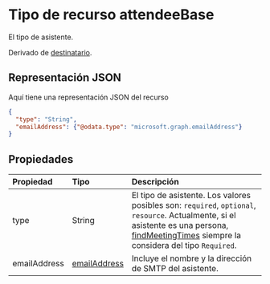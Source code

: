 # <a name="attendeebase-resource-type"></a>Tipo de recurso attendeeBase

El tipo de asistente.

Derivado de [destinatario](recipient.md).

## <a name="json-representation"></a>Representación JSON

Aquí tiene una representación JSON del recurso

<!-- {
  "blockType": "resource",
  "optionalProperties": [

  ],
  "@odata.type": "microsoft.graph.attendeeBase"
}-->

```json
{
  "type": "String",
  "emailAddress": {"@odata.type": "microsoft.graph.emailAddress"}
}

```
## <a name="properties"></a>Propiedades
| Propiedad       | Tipo    |Descripción|
|:---------------|:--------|:----------|
|type|String| El tipo de asistente. Los valores posibles son: `required`, `optional`, `resource`. Actualmente, si el asistente es una persona, [findMeetingTimes](../api/user_findmeetingtimes.md) siempre la considera del tipo `Required`.|
|emailAddress|[emailAddress](emailAddress.md)|Incluye el nombre y la dirección de SMTP del asistente.|

<!-- uuid: 8fcb5dbc-d5aa-4681-8e31-b001d5168d79
2015-10-25 14:57:30 UTC -->
<!-- {
  "type": "#page.annotation",
  "description": "attendeeBase resource",
  "keywords": "",
  "section": "documentation",
  "tocPath": ""
}-->